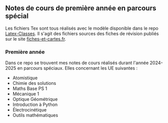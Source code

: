  ## Notes de cours de première année en parcours spécial

Les fichiers Tex sont tous réalisés avec le modèle disponible dans le repo [Latex-Classes](https://github.com/paulhenry46/LaTeX-classes). Il s'agit des fichiers sources des fiches de révision publiés sur le site [fiches-et-cartes.fr](https://fiches-et-cartes.fr).

### Première année

Dans ce repo se trouvent mes notes de cours réalisés durant l'année 2024-2025 en parcours spéciaux. Elles concernant les UE suivantes :
 - Atomistique
 - Chimie des solutions
 - Maths Base PS 1
 - Mécanique 1
 - Optique Géométrique
 - Introduction à Python
 - Électrocinétique
 - Outils mathématiques

